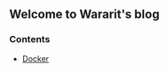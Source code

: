 ## Welcome to Wararit's blog

### Contents

- [Docker](https://jitech-th.github.io/wararit-blog/docker/docker_index)
